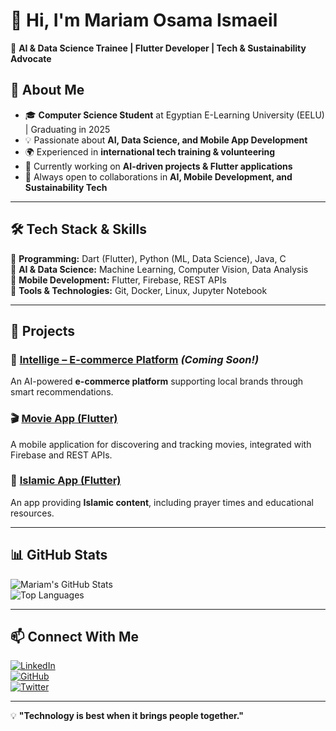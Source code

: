# 👋 Hi, I'm Mariam Osama Ismaeil  
🚀 **AI & Data Science Trainee | Flutter Developer | Tech & Sustainability Advocate**  

## 📌 About Me  
- 🎓 **Computer Science Student** at Egyptian E-Learning University (EELU) | Graduating in 2025  
- 💡 Passionate about **AI, Data Science, and Mobile App Development**  
- 🌍 Experienced in **international tech training & volunteering**  
- 🔭 Currently working on **AI-driven projects & Flutter applications**  
- 💬 Always open to collaborations in **AI, Mobile Development, and Sustainability Tech**  

---

## 🛠️ Tech Stack & Skills  
🔹 **Programming:** Dart (Flutter), Python (ML, Data Science), Java, C  
🔹 **AI & Data Science:** Machine Learning, Computer Vision, Data Analysis  
🔹 **Mobile Development:** Flutter, Firebase, REST APIs  
🔹 **Tools & Technologies:** Git, Docker, Linux, Jupyter Notebook  

---

## 📌 Projects  
### 🚀 **[Intellige – E-commerce Platform](#)** *(Coming Soon!)*  
An AI-powered **e-commerce platform** supporting local brands through smart recommendations.  

### 🎬 **[Movie App (Flutter)](#)**  
A mobile application for discovering and tracking movies, integrated with Firebase and REST APIs.  

### 🕌 **[Islamic App (Flutter)](#)**  
An app providing **Islamic content**, including prayer times and educational resources.  

---

## 📊 GitHub Stats  
![Mariam's GitHub Stats](https://github-readme-stats.vercel.app/api?username=MariamOsama&show_icons=true&theme=radical)  
![Top Languages](https://github-readme-stats.vercel.app/api/top-langs/?username=MariamOsama&layout=compact&theme=radical)  

---

## 📫 Connect With Me  
[![LinkedIn](https://img.shields.io/badge/LinkedIn-blue?style=flat&logo=linkedin)](https://www.linkedin.com/in/mariam-osama)  
[![GitHub](https://img.shields.io/badge/GitHub-black?style=flat&logo=github)](https://github.com/MariamOsama)  
[![Twitter](https://img.shields.io/badge/Twitter-blue?style=flat&logo=twitter)](https://twitter.com/yourprofile)  

---

💡 **"Technology is best when it brings people together."**  
